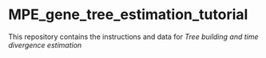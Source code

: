 # MPE_gene_tree_estimation_tutorial

This repository contains the instructions and data for *Tree building and time divergence estimation*
